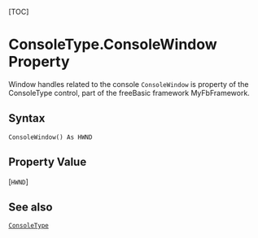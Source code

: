 [TOC]
# ConsoleType.ConsoleWindow Property
Window handles related to the console
`ConsoleWindow` is property of the ConsoleType control, part of the freeBasic framework MyFbFramework.
## Syntax
```freeBasic
ConsoleWindow() As HWND
```
## Property Value
[`HWND`]
## See also
[`ConsoleType`](ConsoleType.md)
